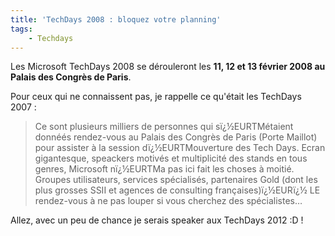 ```yaml
---
title: 'TechDays 2008 : bloquez votre planning'
tags:
    - Techdays
---
```


Les Microsoft TechDays 2008 se dérouleront les **11, 12 et 13 février 2008 au
Palais des Congrès de Paris**.

[](http://blogs.technet.com/b/mstechdays/archive/2007/06/20/exclu-microsoft-techdays-2008-r-servez-d-j-les-dates.aspx)

Pour ceux qui ne connaissent pas, je rappelle ce qu'était les TechDays
2007&nbsp;:

> Ce sont plusieurs milliers de personnes qui sï¿½EURTMétaient donnéés
> rendez-vous au Palais des Congrès de Paris (Porte Maillot) pour assister à la
> session dï¿½EURTMouverture des Tech Days. Ecran gigantesque, speackers motivés
> et multiplicité des stands en tous genres, Microsoft nï¿½EURTMa pas ici fait
> les choses à moitié. Groupes utilisateurs, services spécialisés, partenaires
> Gold (dont les plus grosses SSII et agences de consulting françaises)ï¿½EURï¿½
> LE rendez-vous à ne pas louper si vous cherchez des spécialistes…

Allez, avec un peu de chance je serais speaker aux TechDays 2012&nbsp;:D&nbsp;!
